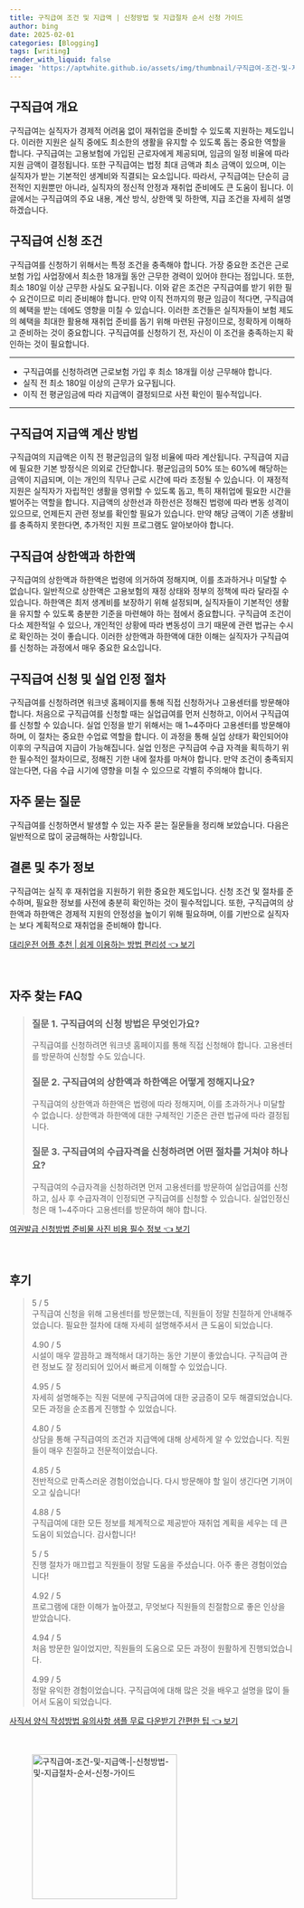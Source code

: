 ```yaml
---
title: 구직급여 조건 및 지급액 | 신청방법 및 지급절차 순서 신청 가이드
author: bing
date: 2025-02-01
categories: [Blogging]
tags: [writing]
render_with_liquid: false
image: 'https://aptwhite.github.io/assets/img/thumbnail/구직급여-조건-및-지급액-|-신청방법-및-지급절차-순서-신청-가이드.webp'
---
```



<h2 id='구직급여 개요'>구직급여 개요</h2>

<p>구직급여는 실직자가 경제적 어려움 없이 재취업을 준비할 수 있도록 지원하는 제도입니다. 이러한 지원은 실직 중에도 최소한의 생활을 유지할 수 있도록 돕는 중요한 역할을 합니다. 구직급여는 고용보험에 가입된 근로자에게 제공되며, 임금의 일정 비율에 따라 지원 금액이 결정됩니다. 또한 구직급여는 법정 최대 금액과 최소 금액이 있으며, 이는 실직자가 받는 기본적인 생계비와 직결되는 요소입니다. 따라서, 구직급여는 단순히 금전적인 지원뿐만 아니라, 실직자의 정신적 안정과 재취업 준비에도 큰 도움이 됩니다. 이 글에서는 구직급여의 주요 내용, 계산 방식, 상한액 및 하한액, 지급 조건을 자세히 설명하겠습니다.</p>

<h2 id='구직급여 신청 조건'>구직급여 신청 조건</h2>

<p>구직급여를 신청하기 위해서는 특정 조건을 충족해야 합니다. 가장 중요한 조건은 근로보험 가입 사업장에서 최소한 18개월 동안 근무한 경력이 있어야 한다는 점입니다. 또한, 최소 180일 이상 근무한 사실도 요구됩니다. 이와 같은 조건은 구직급여를 받기 위한 필수 요건이므로 미리 준비해야 합니다. 만약 이직 전까지의 평균 임금이 적다면, 구직급여의 혜택을 받는 데에도 영향을 미칠 수 있습니다. 이러한 조건들은 실직자들이 보험 제도의 혜택을 최대한 활용해 재취업 준비를 돕기 위해 마련된 규정이므로, 정확하게 이해하고 준비하는 것이 중요합니다. 구직급여를 신청하기 전, 자신이 이 조건을 충족하는지 확인하는 것이 필요합니다.</p>

<hr />

<ul>
    <li>구직급여를 신청하려면 근로보험 가입 후 최소 18개월 이상 근무해야 합니다.</li>
    <li>실직 전 최소 180일 이상의 근무가 요구됩니다.</li>
    <li>이직 전 평균임금에 따라 지급액이 결정되므로 사전 확인이 필수적입니다.</li>
</ul>

<hr />

<h2 id='구직급여 지급액 계산 방법'>구직급여 지급액 계산 방법</h2>

<p>구직급여의 지급액은 이직 전 평균임금의 일정 비율에 따라 계산됩니다. 구직급여 지급에 필요한 기본 방정식은 의외로 간단합니다. 평균임금의 50% 또는 60%에 해당하는 금액이 지급되며, 이는 개인의 직무나 근로 시간에 따라 조정될 수 있습니다. 이 재정적 지원은 실직자가 자립적인 생활을 영위할 수 있도록 돕고, 특히 재취업에 필요한 시간을 벌어주는 역할을 합니다. 지급액의 상한선과 하한선은 정해진 법령에 따라 변동 성격이 있으므로, 언제든지 관련 정보를 확인할 필요가 있습니다. 만약 해당 금액이 기존 생활비를 충족하지 못한다면, 추가적인 지원 프로그램도 알아보아야 합니다.</p>

<h2 id='구직급여 상한액과 하한액'>구직급여 상한액과 하한액</h2>

<p>구직급여의 상한액과 하한액은 법령에 의거하여 정해지며, 이를 초과하거나 미달할 수 없습니다. 일반적으로 상한액은 고용보험의 재정 상태와 정부의 정책에 따라 달라질 수 있습니다. 하한액은 최저 생계비를 보장하기 위해 설정되며, 실직자들이 기본적인 생활을 유지할 수 있도록 충분한 기준을 마련해야 하는 점에서 중요합니다. 구직급여 조건이 다소 제한적일 수 있으나, 개인적인 상황에 따라 변동성이 크기 때문에 관련 법규는 수시로 확인하는 것이 좋습니다. 이러한 상한액과 하한액에 대한 이해는 실직자가 구직급여를 신청하는 과정에서 매우 중요한 요소입니다.</p>

<h2 id='구직급여 신청 및 실업 인정 절차'>구직급여 신청 및 실업 인정 절차</h2>

<p>구직급여를 신청하려면 워크넷 홈페이지를 통해 직접 신청하거나 고용센터를 방문해야 합니다. 처음으로 구직급여를 신청할 때는 실업급여를 먼저 신청하고, 이어서 구직급여를 신청할 수 있습니다. 실업 인정을 받기 위해서는 매 1~4주마다 고용센터를 방문해야 하며, 이 절차는 중요한 수업료 역할을 합니다. 이 과정을 통해 실업 상태가 확인되어야 이후의 구직급여 지급이 가능해집니다. 실업 인정은 구직급여 수급 자격을 획득하기 위한 필수적인 절차이므로, 정해진 기한 내에 절차를 마쳐야 합니다. 만약 조건이 충족되지 않는다면, 다음 수급 시기에 영향을 미칠 수 있으므로 각별히 주의해야 합니다.</p>

<h2 id='자주 묻는 질문'>자주 묻는 질문</h2>

<p>구직급여를 신청하면서 발생할 수 있는 자주 묻는 질문들을 정리해 보았습니다. 다음은 일반적으로 많이 궁금해하는 사항입니다.</p>

<h2 id='결론 및 추가 정보'>결론 및 추가 정보</h2>

<p>구직급여는 실직 후 재취업을 지원하기 위한 중요한 제도입니다. 신청 조건 및 절차를 준수하며, 필요한 정보를 사전에 충분히 확인하는 것이 필수적입니다. 또한, 구직급여의 상한액과 하한액은 경제적 지원의 안정성을 높이기 위해 필요하며, 이를 기반으로 실직자는 보다 계획적으로 재취업을 준비해야 합니다.</p>


<p><a class="click-button" title="대리운전 어플 추천 | 쉽게 이용하는 방법 편리성" href="https://aptwhite.github.io/posts/%EB%8C%80%EB%A6%AC%EC%9A%B4%EC%A0%84-%EC%96%B4%ED%94%8C-%EC%B6%94%EC%B2%9C-%EC%89%BD%EA%B2%8C-%EC%9D%B4%EC%9A%A9%ED%95%98%EB%8A%94-%EB%B0%A9%EB%B2%95-%ED%8E%B8%EB%A6%AC%EC%84%B1/" rel="dofollow">대리운전 어플 추천 | 쉽게 이용하는 방법 편리성 👈 보기</a></p><br>
<h2 id='자주_찾는_FAQ'>자주 찾는 FAQ</h2>
<div itemscope="" itemtype="https://schema.org/FAQPage"> 
<blockquote> 
<div itemscope="" itemprop="mainEntity" itemtype="https://schema.org/Question"> 
<h3 itemprop="name">질문 1. 구직급여의 신청 방법은 무엇인가요?</h3> 
<div itemscope="" itemprop="acceptedAnswer" itemtype="https://schema.org/Answer"> 
<span itemprop="text"> 
<p>구직급여를 신청하려면 워크넷 홈페이지를 통해 직접 신청해야 합니다. 고용센터를 방문하여 신청할 수도 있습니다.</p> 
</span> 
</div> 
</div> 
<div itemscope="" itemprop="mainEntity" itemtype="https://schema.org/Question"> 
<h3 itemprop="name">질문 2. 구직급여의 상한액과 하한액은 어떻게 정해지나요?</h3> 
<div itemscope="" itemprop="acceptedAnswer" itemtype="https://schema.org/Answer"> 
<span itemprop="text"> 
<p>구직급여의 상한액과 하한액은 법령에 따라 정해지며, 이를 초과하거나 미달할 수 없습니다. 상한액과 하한액에 대한 구체적인 기준은 관련 법규에 따라 결정됩니다.</p> 
</span> 
</div> 
</div> 
<div itemscope="" itemprop="mainEntity" itemtype="https://schema.org/Question"> 
<h3 itemprop="name">질문 3. 구직급여의 수급자격을 신청하려면 어떤 절차를 거쳐야 하나요?</h3> 
<div itemscope="" itemprop="acceptedAnswer" itemtype="https://schema.org/Answer"> 
<span itemprop="text"> 
<p>구직급여의 수급자격을 신청하려면 먼저 고용센터를 방문하여 실업급여를 신청하고, 심사 후 수급자격이 인정되면 구직급여를 신청할 수 있습니다. 실업인정신청은 매 1~4주마다 고용센터를 방문하여 해야 합니다.</p> 
</span> 
</div> 
</div> 
</blockquote> 
</div>
<p><a class="click-button" title="여권발급 신청방법 준비물 사진 비용 필수 정보" href="https://aptwhite.github.io/posts/%EC%97%AC%EA%B6%8C%EB%B0%9C%EA%B8%89-%EC%8B%A0%EC%B2%AD%EB%B0%A9%EB%B2%95-%EC%A4%80%EB%B9%84%EB%AC%BC-%EC%82%AC%EC%A7%84-%EB%B9%84%EC%9A%A9-%ED%95%84%EC%88%98-%EC%A0%95%EB%B3%B4/" rel="dofollow">여권발급 신청방법 준비물 사진 비용 필수 정보 👈 보기</a></p><br>
<h2 id='후기'>후기</h2>
<div itemscope itemtype="https://schema.org/Product">
  <blockquote>
  <div itemprop="review" itemscope itemtype="https://schema.org/Review">
      <div itemprop="reviewRating" itemscope itemtype="https://schema.org/Rating"> <span itemprop="ratingValue">5</span> / <span itemprop="bestRating">5</span> </div>
      <span itemprop="reviewBody">구직급여 신청을 위해 고용센터를 방문했는데, 직원들이 정말 친절하게 안내해주었습니다. 필요한 절차에 대해 자세히 설명해주셔서 큰 도움이 되었습니다.</span>
  </div>
  <br>
  <div itemprop="review" itemscope itemtype="https://schema.org/Review">
      <div itemprop="reviewRating" itemscope itemtype="https://schema.org/Rating"> <span itemprop="ratingValue">4.90</span> / <span itemprop="bestRating">5</span> </div>
      <span itemprop="reviewBody">시설이 매우 깔끔하고 쾌적해서 대기하는 동안 기분이 좋았습니다. 구직급여 관련 정보도 잘 정리되어 있어서 빠르게 이해할 수 있었습니다.</span>
  </div>
  <br>
  <div itemprop="review" itemscope itemtype="https://schema.org/Review">
      <div itemprop="reviewRating" itemscope itemtype="https://schema.org/Rating"> <span itemprop="ratingValue">4.95</span> / <span itemprop="bestRating">5</span> </div>
      <span itemprop="reviewBody">자세히 설명해주는 직원 덕분에 구직급여에 대한 궁금증이 모두 해결되었습니다. 모든 과정을 순조롭게 진행할 수 있었습니다.</span>
  </div>
  <br>
  <div itemprop="review" itemscope itemtype="https://schema.org/Review">
      <div itemprop="reviewRating" itemscope itemtype="https://schema.org/Rating"> <span itemprop="ratingValue">4.80</span> / <span itemprop="bestRating">5</span> </div>
      <span itemprop="reviewBody">상담을 통해 구직급여의 조건과 지급액에 대해 상세하게 알 수 있었습니다. 직원들이 매우 친절하고 전문적이었습니다.</span>
  </div>
  <br>
  <div itemprop="review" itemscope itemtype="https://schema.org/Review">
      <div itemprop="reviewRating" itemscope itemtype="https://schema.org/Rating"> <span itemprop="ratingValue">4.85</span> / <span itemprop="bestRating">5</span> </div>
      <span itemprop="reviewBody">전반적으로 만족스러운 경험이었습니다. 다시 방문해야 할 일이 생긴다면 기꺼이 오고 싶습니다!</span>
  </div>
  <br>
  <div itemprop="review" itemscope itemtype="https://schema.org/Review">
      <div itemprop="reviewRating" itemscope itemtype="https://schema.org/Rating"> <span itemprop="ratingValue">4.88</span> / <span itemprop="bestRating">5</span> </div>
      <span itemprop="reviewBody">구직급여에 대한 모든 정보를 체계적으로 제공받아 재취업 계획을 세우는 데 큰 도움이 되었습니다. 감사합니다!</span>
  </div>
  <br>
  <div itemprop="review" itemscope itemtype="https://schema.org/Review">
      <div itemprop="reviewRating" itemscope itemtype="https://schema.org/Rating"> <span itemprop="ratingValue">5</span> / <span itemprop="bestRating">5</span> </div>
      <span itemprop="reviewBody">진행 절차가 매끄럽고 직원들이 정말 도움을 주셨습니다. 아주 좋은 경험이었습니다!</span>
  </div>
  <br>
  <div itemprop="review" itemscope itemtype="https://schema.org/Review">
      <div itemprop="reviewRating" itemscope itemtype="https://schema.org/Rating"> <span itemprop="ratingValue">4.92</span> / <span itemprop="bestRating">5</span> </div>
      <span itemprop="reviewBody">프로그램에 대한 이해가 높아졌고, 무엇보다 직원들의 친절함으로 좋은 인상을 받았습니다.</span>
  </div>
  <br>
  <div itemprop="review" itemscope itemtype="https://schema.org/Review">
      <div itemprop="reviewRating" itemscope itemtype="https://schema.org/Rating"> <span itemprop="ratingValue">4.94</span> / <span itemprop="bestRating">5</span> </div>
      <span itemprop="reviewBody">처음 방문한 일이었지만, 직원들의 도움으로 모든 과정이 원활하게 진행되었습니다.</span>
  </div>
  <br>
  <div itemprop="review" itemscope itemtype="https://schema.org/Review">
      <div itemprop="reviewRating" itemscope itemtype="https://schema.org/Rating"> <span itemprop="ratingValue">4.99</span> / <span itemprop="bestRating">5</span> </div>
      <span itemprop="reviewBody">정말 유익한 경험이었습니다. 구직급여에 대해 많은 것을 배우고 설명을 많이 들어서 도움이 되었습니다.</span>
  </div>
  </blockquote>
</div>
<p><a class="click-button" title="사직서 양식 작성방법 유의사항 샘플 무료 다운받기 간편한 팁" href="https://aptwhite.github.io/posts/%EC%82%AC%EC%A7%81%EC%84%9C-%EC%96%91%EC%8B%9D-%EC%9E%91%EC%84%B1%EB%B0%A9%EB%B2%95-%EC%9C%A0%EC%9D%98%EC%82%AC%ED%95%AD-%EC%83%98%ED%94%8C-%EB%AC%B4%EB%A3%8C-%EB%8B%A4%EC%9A%B4%EB%B0%9B%EA%B8%B0-%EA%B0%84%ED%8E%B8%ED%95%9C-%ED%8C%81/" rel="dofollow">사직서 양식 작성방법 유의사항 샘플 무료 다운받기 간편한 팁 👈 보기</a></p><br>
<figure class="image"><img src="https://aptwhite.github.io/assets/img/thumbnail/구직급여-조건-및-지급액-|-신청방법-및-지급절차-순서-신청-가이드.webp" alt="구직급여-조건-및-지급액-|-신청방법-및-지급절차-순서-신청-가이드" width="256" height="256"></figure>